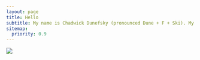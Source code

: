 ```yaml
---
layout: page
title: Hello
subtitle: My name is Chadwick Dunefsky (pronounced Dune + F + Ski). My pronouns are he/him/his. Welcome to my portfolio. I received my Master of Library and Information Science (MLIS) degree at the University of North Carolina at Greensboro, concentrating in archives and public libraries. This website is a living document of my various projects throughout my library career.
sitemap:
  priority: 0.9
---
```


<img src="{{ '/assets/img/me.jpg' | prepend: site.baseurl }}" id="about-img">
